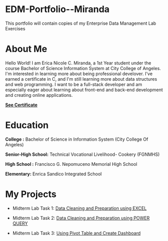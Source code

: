 # EDM-Portfolio--Miranda
This portfolio will contain copies of my Enterprise Data Management Lab Exercises

# About Me
Hello World! I am Erica Nicole C. Miranda, a 1st Year student under the course Bachelor of Science Information System at City College of Angeles. 
I'm interested in learning more about being professional develover.  I've earned a certificate in C, and I'm still learning more about data structures and web programming.  I want to be a full-stack developer and am especially eager about learning about front-end and back-end development and creating online applications.

[**See Certificate**](Certificate/Erica%20NicoleMiranda-Fundamentals%20of%20-certificate.pdf)

# Education

**College :** Bachelor of Science in Information System (City College Of Angeles)

**Senior-High School:** Technical Vocational Livelihood- Cookery (FGNMHS) 

**High School :** Francisco G. Nepomuceno Memorial High School

**Elementary:** Enrica Sandico Integrated School

# My Projects

- Midterm Lab Task 1: [Data Cleaning and Preparation using EXCEL](https://github.com/itscole05/EDM-Portfolio--Miranda/tree/da1bc922b0fa8f7b343577ddfa0621bd35e1e1f3/Midterm%20Lab%20Task%201)

- Midterm Lab Task 2: [Data Cleaning and Preparation using POWER QUERY](https://github.com/itscole05/EDM-Portfolio--Miranda/tree/da1bc922b0fa8f7b343577ddfa0621bd35e1e1f3/Midterm%20Lab%20Task%202)

- Midterm Lab Task 3: [ Using Pivot Table and Create Dashboard]()
  

